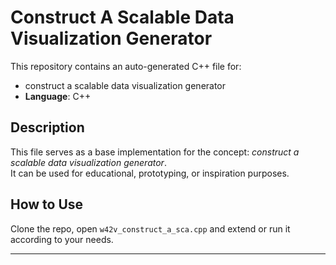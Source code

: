 # Construct A Scalable Data Visualization Generator

This repository contains an auto-generated C++ file for:

- construct a scalable data visualization generator
- **Language**: C++

## Description

This file serves as a base implementation for the concept: *construct a scalable data visualization generator*.  
It can be used for educational, prototyping, or inspiration purposes.

## How to Use

Clone the repo, open `w42v_construct_a_sca.cpp` and extend or run it according to your needs.

---


